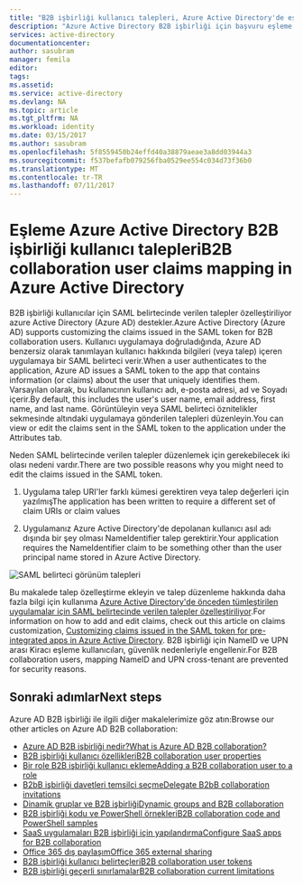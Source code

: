 ```yaml
---
title: "B2B işbirliği kullanıcı talepleri, Azure Active Directory'de eşleme | Microsoft Docs"
description: "Azure Active Directory B2B işbirliği için başvuru eşleme talepleri"
services: active-directory
documentationcenter: 
author: sasubram
manager: femila
editor: 
tags: 
ms.assetid: 
ms.service: active-directory
ms.devlang: NA
ms.topic: article
ms.tgt_pltfrm: NA
ms.workload: identity
ms.date: 03/15/2017
ms.author: sasubram
ms.openlocfilehash: 5f8559450b24effd40a38879aeae3a8dd03944a3
ms.sourcegitcommit: f537befafb079256fba0529ee554c034d73f36b0
ms.translationtype: MT
ms.contentlocale: tr-TR
ms.lasthandoff: 07/11/2017
---
```

# <a name="b2b-collaboration-user-claims-mapping-in-azure-active-directory"></a><span data-ttu-id="cb856-103">Eşleme Azure Active Directory B2B işbirliği kullanıcı talepleri</span><span class="sxs-lookup"><span data-stu-id="cb856-103">B2B collaboration user claims mapping in Azure Active Directory</span></span>

<span data-ttu-id="cb856-104">B2B işbirliği kullanıcılar için SAML belirtecinde verilen talepler özelleştiriliyor azure Active Directory (Azure AD) destekler.</span><span class="sxs-lookup"><span data-stu-id="cb856-104">Azure Active Directory (Azure AD) supports customizing the claims issued in the SAML token for B2B collaboration users.</span></span> <span data-ttu-id="cb856-105">Kullanıcı uygulamaya doğruladığında, Azure AD benzersiz olarak tanımlayan kullanıcı hakkında bilgileri (veya talep) içeren uygulamaya bir SAML belirteci verir.</span><span class="sxs-lookup"><span data-stu-id="cb856-105">When a user authenticates to the application, Azure AD issues a SAML token to the app that contains information (or claims) about the user that uniquely identifies them.</span></span> <span data-ttu-id="cb856-106">Varsayılan olarak, bu kullanıcının kullanıcı adı, e-posta adresi, ad ve Soyadı içerir.</span><span class="sxs-lookup"><span data-stu-id="cb856-106">By default, this includes the user's user name, email address, first name, and last name.</span></span> <span data-ttu-id="cb856-107">Görüntüleyin veya SAML belirteci öznitelikler sekmesinde altındaki uygulamaya gönderilen talepleri düzenleyin.</span><span class="sxs-lookup"><span data-stu-id="cb856-107">You can view or edit the claims sent in the SAML token to the application under the Attributes tab.</span></span>

<span data-ttu-id="cb856-108">Neden SAML belirtecinde verilen talepler düzenlemek için gerekebilecek iki olası nedeni vardır.</span><span class="sxs-lookup"><span data-stu-id="cb856-108">There are two possible reasons why you might need to edit the claims issued in the SAML token.</span></span>

1. <span data-ttu-id="cb856-109">Uygulama talep URI'ler farklı kümesi gerektiren veya talep değerleri için yazılmış</span><span class="sxs-lookup"><span data-stu-id="cb856-109">The application has been written to require a different set of claim URIs or claim values</span></span>

2. <span data-ttu-id="cb856-110">Uygulamanız Azure Active Directory'de depolanan kullanıcı asıl adı dışında bir şey olması NameIdentifier talep gerektirir.</span><span class="sxs-lookup"><span data-stu-id="cb856-110">Your application requires the NameIdentifier claim to be something other than the user principal name stored in Azure Active Directory.</span></span>

  ![SAML belirteci görünüm talepleri](media/active-directory-b2b-claims-mapping/view-claims-in-saml-token.png)

<span data-ttu-id="cb856-112">Bu makalede talep özelleştirme ekleyin ve talep düzenleme hakkında daha fazla bilgi için kullanıma [Azure Active Directory'de önceden tümleştirilen uygulamalar için SAML belirtecinde verilen talepler özelleştiriliyor](develop/active-directory-saml-claims-customization.md).</span><span class="sxs-lookup"><span data-stu-id="cb856-112">For information on how to add and edit claims, check out this article on claims customization, [Customizing claims issued in the SAML token for pre-integrated apps in Azure Active Directory](develop/active-directory-saml-claims-customization.md).</span></span> <span data-ttu-id="cb856-113">B2B işbirliği için NameID ve UPN arası Kiracı eşleme kullanıcıları, güvenlik nedenleriyle engellenir.</span><span class="sxs-lookup"><span data-stu-id="cb856-113">For B2B collaboration users, mapping NameID and UPN cross-tenant are prevented for security reasons.</span></span>


## <a name="next-steps"></a><span data-ttu-id="cb856-114">Sonraki adımlar</span><span class="sxs-lookup"><span data-stu-id="cb856-114">Next steps</span></span>

<span data-ttu-id="cb856-115">Azure AD B2B işbirliği ile ilgili diğer makalelerimize göz atın:</span><span class="sxs-lookup"><span data-stu-id="cb856-115">Browse our other articles on Azure AD B2B collaboration:</span></span>

* [<span data-ttu-id="cb856-116">Azure AD B2B işbirliği nedir?</span><span class="sxs-lookup"><span data-stu-id="cb856-116">What is Azure AD B2B collaboration?</span></span>](active-directory-b2b-what-is-azure-ad-b2b.md)
* [<span data-ttu-id="cb856-117">B2B işbirliği kullanıcı özellikleri</span><span class="sxs-lookup"><span data-stu-id="cb856-117">B2B collaboration user properties</span></span>](active-directory-b2b-user-properties.md)
* [<span data-ttu-id="cb856-118">Bir role B2B işbirliği kullanıcı ekleme</span><span class="sxs-lookup"><span data-stu-id="cb856-118">Adding a B2B collaboration user to a role</span></span>](active-directory-b2b-add-guest-to-role.md)
* [<span data-ttu-id="cb856-119">B2bB işbirliği davetleri temsilci seçme</span><span class="sxs-lookup"><span data-stu-id="cb856-119">Delegate B2bB collaboration invitations</span></span>](active-directory-b2b-delegate-invitations.md)
* [<span data-ttu-id="cb856-120">Dinamik gruplar ve B2B işbirliği</span><span class="sxs-lookup"><span data-stu-id="cb856-120">Dynamic groups and B2B collaboration</span></span>](active-directory-b2b-dynamic-groups.md)
* [<span data-ttu-id="cb856-121">B2B işbirliği kodu ve PowerShell örnekleri</span><span class="sxs-lookup"><span data-stu-id="cb856-121">B2B collaboration code and PowerShell samples</span></span>](active-directory-b2b-code-samples.md)
* [<span data-ttu-id="cb856-122">SaaS uygulamaları B2B işbirliği için yapılandırma</span><span class="sxs-lookup"><span data-stu-id="cb856-122">Configure SaaS apps for B2B collaboration</span></span>](active-directory-b2b-configure-saas-apps.md)
* [<span data-ttu-id="cb856-123">Office 365 dış paylaşım</span><span class="sxs-lookup"><span data-stu-id="cb856-123">Office 365 external sharing</span></span>](active-directory-b2b-o365-external-user.md)
* [<span data-ttu-id="cb856-124">B2B işbirliği kullanıcı belirteçleri</span><span class="sxs-lookup"><span data-stu-id="cb856-124">B2B collaboration user tokens</span></span>](active-directory-b2b-user-token.md)
* [<span data-ttu-id="cb856-125">B2B işbirliği geçerli sınırlamalar</span><span class="sxs-lookup"><span data-stu-id="cb856-125">B2B collaboration current limitations</span></span>](active-directory-b2b-current-limitations.md)
